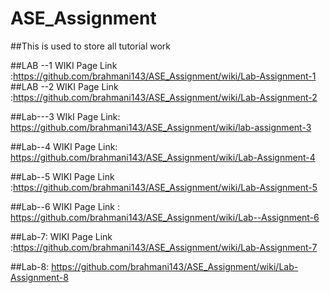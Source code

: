 # ASE_Assignment
##This is used to store all tutorial work

##LAB --1
WIKI Page Link :https://github.com/brahmani143/ASE_Assignment/wiki/Lab-Assignment-1
##LAB --2
WIKI Page Link :https://github.com/brahmani143/ASE_Assignment/wiki/Lab-Assignment-2

##Lab---3
WIkI  Page Link: https://github.com/brahmani143/ASE_Assignment/wiki/lab-assignment-3

##Lab--4
WIKI Page Link: https://github.com/brahmani143/ASE_Assignment/wiki/Lab-Assignment-4

##Lab--5
WIKI Page Link :https://github.com/brahmani143/ASE_Assignment/wiki/Lab-Assignment-5

##Lab--6
WIKI Page Link : https://github.com/brahmani143/ASE_Assignment/wiki/Lab--Assignment-6

##Lab-7:
WIKI Page Link :https://github.com/brahmani143/ASE_Assignment/wiki/Lab-Assignment-7


##Lab-8:
https://github.com/brahmani143/ASE_Assignment/wiki/Lab-Assignment-8
